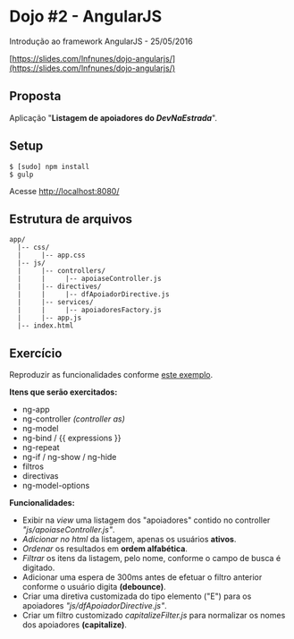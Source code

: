 # Dojo #2 - AngularJS

Introdução ao framework AngularJS - 25/05/2016

[https://slides.com/lnfnunes/dojo-angularjs/](https://slides.com/lnfnunes/dojo-angularjs/)

## Proposta

Aplicação "**Listagem de apoiadores do _DevNaEstrada_**".


## Setup

`$ [sudo] npm install`  
`$ gulp`

Acesse [http://localhost:8080/](http://localhost:8080/)


## Estrutura de arquivos

```
app/
  |-- css/
  |     |-- app.css
  |-- js/
  |     |-- controllers/
  |     |     |-- apoiaseController.js
  |     |-- directives/
  |     |     |-- dfApoiadorDirective.js
  |     |-- services/
  |     |     |-- apoiadoresFactory.js
  |     |-- app.js
  |-- index.html
```

## Exercício
Reproduzir as funcionalidades conforme [este exemplo](http://codepen.io/lnfnunes/full/YqBYpQ/).


**Itens que serão exercitados:**

* ng-app
* ng-controller _(controller as)_
* ng-model
* ng-bind / {{ expressions }}
* ng-repeat
* ng-if / ng-show / ng-hide
* filtros
* directivas
* ng-model-options


**Funcionalidades:**

* Exibir na _view_ uma listagem dos "apoiadores" contido no controller _"js/apoiaseController.js"_.
* _Adicionar no html_ da listagem, apenas os usuários **ativos**.
* _Ordenar_ os resultados em **ordem alfabética**.
* _Filtrar_ os itens da listagem, pelo nome, conforme o campo de busca é digitado.
* Adicionar uma espera de 300ms antes de efetuar o filtro anterior conforme o usuário digita **(debounce)**.
* Criar uma diretiva customizada do tipo elemento ("E") para os apoiadores _"js/dfApoiadorDirective.js"_.
* Criar um filtro customizado _capitalizeFilter.js_ para normalizar os nomes dos apoiadores **(capitalize)**.
